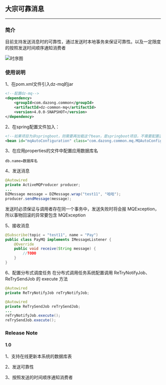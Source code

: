 ## 大宗可靠消息

---

### 简介
目前支持发送消息时的可靠性，通过发送时本地事务来保证可靠性。以及一定限度的按照发送时间顺序通知消费者

![时序图](https://git.dazong.com/TradeDept/dz-mq/uploads/1a61ee27d385bf8b42d18f4b103403ea/mq.png)

### 使用说明
1、在pom.xml文件引入dz-mq的jar
```xml
<!--配置dz-mq-->
<dependency>
    <groupId>com.dazong.common</groupId>
    <artifactId>dz-common-mq</artifactId>
    <version>4.0.0-SNAPSHOT</version>
</dependency>
```

2、在spring配置文件加入：
```xml
<!--如果项目为非springboot，则需要再加载这个bean，是springboot项目，不需要配置这个-->
<bean id="mqAutoConfiguration" class="com.dazong.common.mq.MQAutoConfiguration" />
```

3、在应用properties的文件中配置应用数据库名
```properties
db.name=数据库名
```

4、发送消息
```java
@Autowired
private ActiveMQProducer producer;
...
DZMessage message = DZMessage.wrap("test11", "哈哈");
producer.sendMessage(message);
```
发送时必须保证与调用者存在同一个事务中，发送失败时将会报 MQException，所以事物回滚的异常要包含 MQException

5、接收消息
```java
@Subscribe(topic = "test11", name = "Pay")
public class PayMQ implements IMessageListener {
    @Override
    public void receive(String message) {
        //TODO
    }
}
```

6、配置分布式调度任务
在分布式调用任务系统配置调用 ReTryNotifyJob、ReTrySendJob 的 execute 方法
```java
@Autowired
private ReTryNotifyJob reTryNotifyJob;

@Autowired
private ReTrySendJob reTrySendJob;
...
reTryNotifyJob.execute();
reTrySendJob.execute();
```


### Release Note

#### 1.0
1、支持在线更新本系统的数据库表

2、发送可靠性

3、按照发送的时间顺序通知消费者
